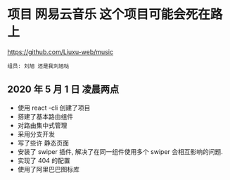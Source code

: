 # 项目 网易云音乐 这个项目可能会死在路上

https://github.com/Liuxu-web/music

    组员: 刘旭 还是我刘旭哒

## 2020 年 5 月 1 日 凌晨两点

- 使用 react -cli 创建了项目
- 搭建了基本路由组件
- 对路由集中式管理
- 采用分支开发
- 写了些许 静态页面
- 安装了 swiper 插件, 解决了在同一组件使用多个 swiper 会相互影响的问题.
- 实现了 404 的配置
- 使用了阿里巴巴图标库
